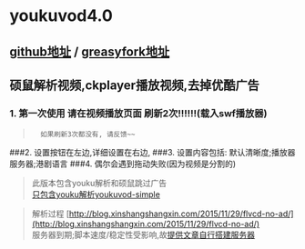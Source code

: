 # youkuvod4.0

## [github地址](https://github.com/xinshangshangxin/youkuvod) / [greasyfork地址](https://greasyfork.org/zh-CN/scripts/2837-youkuvod)
## 硕鼠解析视频,ckplayer播放视频,去掉优酷广告

### 1. 第一次使用 请在视频播放页面 刷新2次!!!!!!(载入swf播放器)

>    	如果刷新3次都没有, 请反馈~~

###2. 设置按钮在左边,详细设置在右边, 
###3. 设置内容包括: 默认清晰度;播放器服务器;港剧语言
###4. 偶尔会遇到拖动失败(因为视频是分割的)

> 此版本包含youku解析和硕鼠跳过广告  
> [只包含youku解析youkuvod-simple](https://greasyfork.org/zh-CN/scripts/14509-youkuvod-simple)

> 解析过程 [http://blog.xinshangshangxin.com/2015/11/29/flvcd-no-ad/](http://blog.xinshangshangxin.com/2015/11/29/flvcd-no-ad/)  
> 服务器到期;脚本速度/稳定性受影响,故[提供文章自行搭建服务器](http://blog.xinshangshangxin.com/2015/02/20/%E8%87%AA%E8%A1%8C%E6%90%AD%E5%BB%BAyoukuvod%E6%9C%8D%E5%8A%A1%E5%99%A8/)